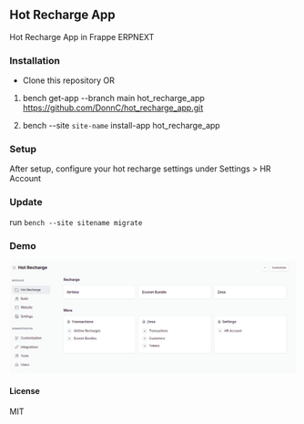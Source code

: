 ## Hot Recharge App

Hot Recharge App in Frappe ERPNEXT

### Installation
* Clone this repository  OR
1. bench get-app --branch main hot_recharge_app  https://github.com/DonnC/hot_recharge_app.git

2. bench --site `site-name` install-app hot_recharge_app

### Setup
After setup, configure your hot recharge settings under Settings > HR Account

### Update
run `bench --site sitename migrate`

### Demo
![demo.png](screenshots/home.png)



#### License

MIT
